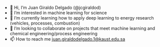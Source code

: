- 👋 Hi, I’m Juan Giraldo Delgado (@jcgiraldod)
- 👀 I’m interested in machine learning for science
- 🌱 I’m currently learning how to apply deep learning to energy research (vehicles, processes, combustion)
- 💞️ I’m looking to collaborate on projects that meet machine learning and chemical engineering/process engineering
- 📫 How to reach me juan.giraldodelgado.1@kaust.edu.sa

<!---
jcgiraldod/jcgiraldod is a ✨ special ✨ repository because its `README.md` (this file) appears on your GitHub profile.
You can click the Preview link to take a look at your changes.
--->
